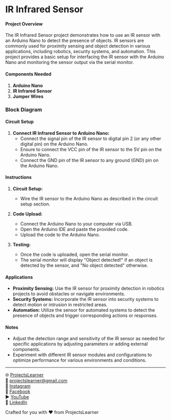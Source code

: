 # IR Infrared Sensor

#### Project Overview

The IR Infrared Sensor project demonstrates how to use an IR sensor with an Arduino Nano to detect the presence of objects. IR sensors are commonly used for proximity sensing and object detection in various applications, including robotics, security systems, and automation. This project provides a basic setup for interfacing the IR sensor with the Arduino Nano and monitoring the sensor output via the serial monitor.

#### Components Needed

1. **Arduino Nano**
2. **IR Infrared Sensor**
3. **Jumper Wires**

### Block Diagram



#### Circuit Setup

1. **Connect IR Infrared Sensor to Arduino Nano:**
   - Connect the signal pin of the IR sensor to digital pin 2 (or any other digital pin) on the Arduino Nano.
   - Ensure to connect the VCC pin of the IR sensor to the 5V pin on the Arduino Nano.
   - Connect the GND pin of the IR sensor to any ground (GND) pin on the Arduino Nano.

#### Instructions

1. **Circuit Setup:**
   - Wire the IR sensor to the Arduino Nano as described in the circuit setup section.

2. **Code Upload:**
   - Connect the Arduino Nano to your computer via USB.
   - Open the Arduino IDE and paste the provided code.
   - Upload the code to the Arduino Nano.

3. **Testing:**
   - Once the code is uploaded, open the serial monitor.
   - The serial monitor will display "Object detected!" if an object is detected by the sensor, and "No object detected" otherwise.

#### Applications

- **Proximity Sensing:** Use the IR sensor for proximity detection in robotics projects to avoid obstacles or navigate environments.
- **Security Systems:** Incorporate the IR sensor into security systems to detect motion or intrusion in restricted areas.
- **Automation:** Utilize the sensor for automated systems to detect the presence of objects and trigger corresponding actions or responses.

#### Notes

- Adjust the detection range and sensitivity of the IR sensor as needed for specific applications by adjusting parameters or adding external components.
- Experiment with different IR sensor modules and configurations to optimize performance for various environments and conditions.

---

🌐 [ProjectsLearner](https://projectslearner.com/learn/arduino-nano-ir-infrared-sensor)  
📧 [projectslearner@gmail.com](mailto:projectslearner@gmail.com)  
📸 [Instagram](https://www.instagram.com/projectslearner/)  
📘 [Facebook](https://www.facebook.com/projectslearner)  
▶️ [YouTube](https://www.youtube.com/@ProjectsLearner)  
📘 [LinkedIn](https://www.linkedin.com/in/projectslearner)  

Crafted for you with ❤️ from ProjectsLearner